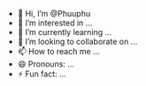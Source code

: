 - 👋 Hi, I’m @Phuuphu
- 👀 I’m interested in ...
- 🌱 I’m currently learning ...
- 💞️ I’m looking to collaborate on ...
- 📫 How to reach me ...
- 😄 Pronouns: ...
- ⚡ Fun fact: ...

<!---
Phuuphu/Phuuphu is a ✨ special ✨ repository because its `README.md` (this file) appears on your GitHub profile.
You can click the Preview link to take a look at your changes.
--->
